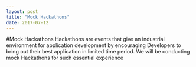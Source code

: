 ```yaml
---
layout: post
title: "Mock Hackathons"
date: 2017-07-12
---
```


#Mock Hackathons
Hackathons are events that give an industrial
environment for application development by
encouraging Developers to bring out their best
application in limited time period. We will be
conducting mock Hackathons for such essential
experience